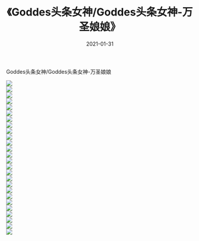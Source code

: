 ﻿---
layout: post
title:  《Goddes头条女神/Goddes头条女神-万圣娘娘》
date:   2021-01-31
img: http://img.660000.xyz/Sharelink/网络美图/2021/Goddes头条女神/Goddes头条女神-万圣娘娘/000.jpg
categories: [美女, 清纯, 唯美]
---

Goddes头条女神/Goddes头条女神-万圣娘娘

 ![](http://img.660000.xyz/Sharelink/网络美图/2021/Goddes头条女神/Goddes头条女神-万圣娘娘/001.jpg) <br>![](http://img.660000.xyz/Sharelink/网络美图/2021/Goddes头条女神/Goddes头条女神-万圣娘娘/002.jpg) <br>![](http://img.660000.xyz/Sharelink/网络美图/2021/Goddes头条女神/Goddes头条女神-万圣娘娘/003.jpg) <br>![](http://img.660000.xyz/Sharelink/网络美图/2021/Goddes头条女神/Goddes头条女神-万圣娘娘/004.jpg) <br>![](http://img.660000.xyz/Sharelink/网络美图/2021/Goddes头条女神/Goddes头条女神-万圣娘娘/005.jpg) <br>![](http://img.660000.xyz/Sharelink/网络美图/2021/Goddes头条女神/Goddes头条女神-万圣娘娘/006.jpg) <br>![](http://img.660000.xyz/Sharelink/网络美图/2021/Goddes头条女神/Goddes头条女神-万圣娘娘/007.jpg) <br>![](http://img.660000.xyz/Sharelink/网络美图/2021/Goddes头条女神/Goddes头条女神-万圣娘娘/008.jpg) <br>![](http://img.660000.xyz/Sharelink/网络美图/2021/Goddes头条女神/Goddes头条女神-万圣娘娘/009.jpg) <br>![](http://img.660000.xyz/Sharelink/网络美图/2021/Goddes头条女神/Goddes头条女神-万圣娘娘/010.jpg) <br>![](http://img.660000.xyz/Sharelink/网络美图/2021/Goddes头条女神/Goddes头条女神-万圣娘娘/011.jpg) <br>![](http://img.660000.xyz/Sharelink/网络美图/2021/Goddes头条女神/Goddes头条女神-万圣娘娘/012.jpg) <br>![](http://img.660000.xyz/Sharelink/网络美图/2021/Goddes头条女神/Goddes头条女神-万圣娘娘/013.jpg) <br>![](http://img.660000.xyz/Sharelink/网络美图/2021/Goddes头条女神/Goddes头条女神-万圣娘娘/014.jpg) <br>![](http://img.660000.xyz/Sharelink/网络美图/2021/Goddes头条女神/Goddes头条女神-万圣娘娘/015.jpg) <br>![](http://img.660000.xyz/Sharelink/网络美图/2021/Goddes头条女神/Goddes头条女神-万圣娘娘/016.jpg) <br>![](http://img.660000.xyz/Sharelink/网络美图/2021/Goddes头条女神/Goddes头条女神-万圣娘娘/017.jpg) <br>![](http://img.660000.xyz/Sharelink/网络美图/2021/Goddes头条女神/Goddes头条女神-万圣娘娘/018.jpg) <br>![](http://img.660000.xyz/Sharelink/网络美图/2021/Goddes头条女神/Goddes头条女神-万圣娘娘/019.jpg) <br>![](http://img.660000.xyz/Sharelink/网络美图/2021/Goddes头条女神/Goddes头条女神-万圣娘娘/020.jpg) <br>![](http://img.660000.xyz/Sharelink/网络美图/2021/Goddes头条女神/Goddes头条女神-万圣娘娘/021.jpg) <br>![](http://img.660000.xyz/Sharelink/网络美图/2021/Goddes头条女神/Goddes头条女神-万圣娘娘/022.jpg) <br>![](http://img.660000.xyz/Sharelink/网络美图/2021/Goddes头条女神/Goddes头条女神-万圣娘娘/023.jpg) <br>![](http://img.660000.xyz/Sharelink/网络美图/2021/Goddes头条女神/Goddes头条女神-万圣娘娘/024.jpg) <br>![](http://img.660000.xyz/Sharelink/网络美图/2021/Goddes头条女神/Goddes头条女神-万圣娘娘/025.jpg) <br>![](http://img.660000.xyz/Sharelink/网络美图/2021/Goddes头条女神/Goddes头条女神-万圣娘娘/026.jpg) <br>